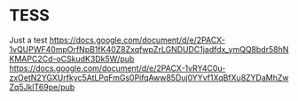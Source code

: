 # TESS
Just a test
https://docs.google.com/document/d/e/2PACX-1vQUPWF40mpOrfNpB1fK40Z8ZxqfwpZrLGNDUDC1jadfdx_ymQQ8bdr58hNKMAPC2Cd-oCSkudK3Dk5W/pub
https://docs.google.com/document/d/e/2PACX-1vRY4C0u-zxOetN2YGXUrfkyc5AtLPqFmGs0PifqAww85Duj0YYvf1XqBfXu8ZYDaMhZwZq5JklT69pe/pub
